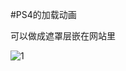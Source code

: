 #PS4的加载动画

可以做成遮罩层嵌在网站里

![1](https://raw.githubusercontent.com/Sakurai233/KankoreMahoutsukai/develop/README/%E6%B5%81%E7%A8%8B%E5%9B%BE.png)